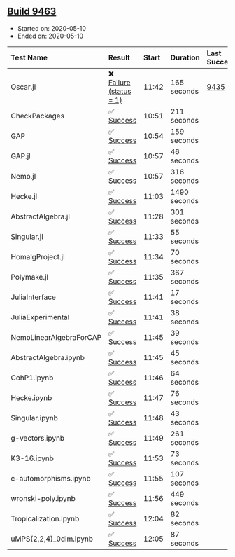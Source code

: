 ## [Build 9463](https://oscarci.mathematik.uni-kl.de/job/oscar/9463/)

* Started on: 2020-05-10
* Ended on: 2020-05-10

| Test Name    | Result | Start | Duration | Last Success | First Failure |
|:-------------|:-------|:------|:---------|:-------------|:--------------|
| Oscar.jl | ❌ [Failure (status = 1)](https://oscarci.mathematik.uni-kl.de/job/oscar/9463/artifact/logs/build-9463/Oscar.jl.log) | 11:42 | 165 seconds | [9435](https://oscarci.mathematik.uni-kl.de/job/oscar/9435/) | [9436](https://oscarci.mathematik.uni-kl.de/job/oscar/9436/) |
| CheckPackages | ✅ [Success](https://oscarci.mathematik.uni-kl.de/job/oscar/9463/artifact/logs/build-9463/CheckPackages.log) | 10:51 | 211 seconds |  |  |
| GAP | ✅ [Success](https://oscarci.mathematik.uni-kl.de/job/oscar/9463/artifact/logs/build-9463/GAP.log) | 10:54 | 159 seconds |  |  |
| GAP.jl | ✅ [Success](https://oscarci.mathematik.uni-kl.de/job/oscar/9463/artifact/logs/build-9463/GAP.jl.log) | 10:57 | 46 seconds |  |  |
| Nemo.jl | ✅ [Success](https://oscarci.mathematik.uni-kl.de/job/oscar/9463/artifact/logs/build-9463/Nemo.jl.log) | 10:57 | 316 seconds |  |  |
| Hecke.jl | ✅ [Success](https://oscarci.mathematik.uni-kl.de/job/oscar/9463/artifact/logs/build-9463/Hecke.jl.log) | 11:03 | 1490 seconds |  |  |
| AbstractAlgebra.jl | ✅ [Success](https://oscarci.mathematik.uni-kl.de/job/oscar/9463/artifact/logs/build-9463/AbstractAlgebra.jl.log) | 11:28 | 301 seconds |  |  |
| Singular.jl | ✅ [Success](https://oscarci.mathematik.uni-kl.de/job/oscar/9463/artifact/logs/build-9463/Singular.jl.log) | 11:33 | 55 seconds |  |  |
| HomalgProject.jl | ✅ [Success](https://oscarci.mathematik.uni-kl.de/job/oscar/9463/artifact/logs/build-9463/HomalgProject.jl.log) | 11:34 | 70 seconds |  |  |
| Polymake.jl | ✅ [Success](https://oscarci.mathematik.uni-kl.de/job/oscar/9463/artifact/logs/build-9463/Polymake.jl.log) | 11:35 | 367 seconds |  |  |
| JuliaInterface | ✅ [Success](https://oscarci.mathematik.uni-kl.de/job/oscar/9463/artifact/logs/build-9463/JuliaInterface.log) | 11:41 | 17 seconds |  |  |
| JuliaExperimental | ✅ [Success](https://oscarci.mathematik.uni-kl.de/job/oscar/9463/artifact/logs/build-9463/JuliaExperimental.log) | 11:41 | 38 seconds |  |  |
| NemoLinearAlgebraForCAP | ✅ [Success](https://oscarci.mathematik.uni-kl.de/job/oscar/9463/artifact/logs/build-9463/NemoLinearAlgebraForCAP.log) | 11:45 | 39 seconds |  |  |
| AbstractAlgebra.ipynb | ✅ [Success](https://oscarci.mathematik.uni-kl.de/job/oscar/9463/artifact/logs/build-9463/AbstractAlgebra.ipynb.log) | 11:45 | 45 seconds |  |  |
| CohP1.ipynb | ✅ [Success](https://oscarci.mathematik.uni-kl.de/job/oscar/9463/artifact/logs/build-9463/CohP1.ipynb.log) | 11:46 | 64 seconds |  |  |
| Hecke.ipynb | ✅ [Success](https://oscarci.mathematik.uni-kl.de/job/oscar/9463/artifact/logs/build-9463/Hecke.ipynb.log) | 11:47 | 76 seconds |  |  |
| Singular.ipynb | ✅ [Success](https://oscarci.mathematik.uni-kl.de/job/oscar/9463/artifact/logs/build-9463/Singular.ipynb.log) | 11:48 | 43 seconds |  |  |
| g-vectors.ipynb | ✅ [Success](https://oscarci.mathematik.uni-kl.de/job/oscar/9463/artifact/logs/build-9463/g-vectors.ipynb.log) | 11:49 | 261 seconds |  |  |
| K3-16.ipynb | ✅ [Success](https://oscarci.mathematik.uni-kl.de/job/oscar/9463/artifact/logs/build-9463/K3-16.ipynb.log) | 11:53 | 73 seconds |  |  |
| c-automorphisms.ipynb | ✅ [Success](https://oscarci.mathematik.uni-kl.de/job/oscar/9463/artifact/logs/build-9463/c-automorphisms.ipynb.log) | 11:55 | 107 seconds |  |  |
| wronski-poly.ipynb | ✅ [Success](https://oscarci.mathematik.uni-kl.de/job/oscar/9463/artifact/logs/build-9463/wronski-poly.ipynb.log) | 11:56 | 449 seconds |  |  |
| Tropicalization.ipynb | ✅ [Success](https://oscarci.mathematik.uni-kl.de/job/oscar/9463/artifact/logs/build-9463/Tropicalization.ipynb.log) | 12:04 | 82 seconds |  |  |
| uMPS(2,2,4)_0dim.ipynb | ✅ [Success](https://oscarci.mathematik.uni-kl.de/job/oscar/9463/artifact/logs/build-9463/uMPS-2-2-4-_0dim.ipynb.log) | 12:05 | 87 seconds |  |  |
